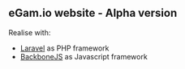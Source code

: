 ## eGam.io website - Alpha version

Realise with:

- [Laravel](http://laravel.com) as PHP framework
- [BackboneJS](http://backbonejs.org) as Javascript framework

